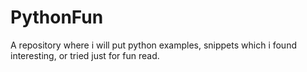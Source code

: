# PythonFun

A repository where i will put python examples, snippets which i found interesting, or tried just for fun read.
